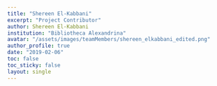 ```yaml
---
title: "Shereen El-Kabbani"
excerpt: "Project Contributor"
author: Shereen El-Kabbani
institution: "Bibliotheca Alexandrina"
avatar: "/assets/images/teamMembers/shereen_elkabbani_edited.png"
author_profile: true
date: "2019-02-06"
toc: false
toc_sticky: false
layout: single
---
```

